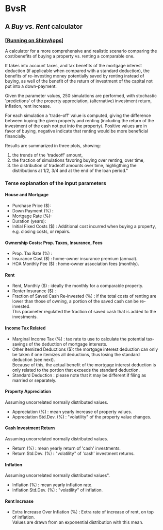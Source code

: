 BvsR
====

## A _Buy vs. Rent_ calculator

### [[Running on ShinyApps]](https://pedrosan.shinyapps.io/AdvBvsR/)

A calculator for a more comprehensive and realistic scenario comparing the cost/benefits of 
buying a property vs. renting a comparable one.

It takes into account taxes, and tax benefits of the mortgage interest deduction (if applicable when compared
with a standard deduction), the benefits of re-investing money potentially saved by renting instead of buying,
as well of the benefit of the return of investment of the capital not put into a down-payment.

Given the parameter values, 250 simulations are performed, with stochastic 'predictions' of 
the property appreciation, (alternative) investment return, inflation, rent increase.

For each simulation a 'trade-off' value is computed, giving the difference between buying the given
property and renting (including the return of the investment of the cash not put into the property).
Positive values are in favor of buying, negative indicate that renting would be more beneficial financially.

Results are summarized in three plots, showing:

1. the trends of the 'tradeoff' amount, 
2. the fraction of simulations favoring buying over renting, over time,
3. the distribution of tradeoff amounts over time, highligthing the distributions at 1/2, 3/4 and at the end of the loan period."

### Terse explanation of the input parameters

#### House and Mortgage

* Purchase Price ($): 
* Down Payment (%) :
* Mortgage Rate (%):
* Duration (years):
* Initial Fixed Costs ($) : Additional cost incurred when buying a property, e.g. closing costs, or repairs.

#### Ownership Costs: Prop. Taxes, Insurance, Fees

* Prop. Tax Rate (%) :
* Insurance Cost ($) : home-owner insurance premium (annual).
* HOA Monthly Fee ($) : home-owner association fees (monthly).
          
#### Rent

* Rent, Monthly ($) : ideally the monthly for a comparable property.
* Renter Insurance ($) :
* Fraction of Saved Cash Re-invested (%) : if the total costs of renting are lower than those of owning, a portion of the saved cash can be re-invested.    
This parameter regulated the fraction of saved cash that is added to the investments.
    
#### Income Tax Related

* Marginal Income Tax (%) : tax rate to use to calculate the potential tax-savings of the deduction of mortgage interests.
* Other Itemized Deductions ($): the mortgage interest deduction can only be taken if one itemizes all deductions, thus losing the standard deduction (see next).  
				 Because of this, the actual benefit of the mortgage interest deduction is only related to the portion that exceeds the standard deduction.
* Standard Deduction : please note that it may be different if filing as married or separately.

#### Property Appreciation

Assuming uncorrelated normally distributed values.

* Appreciation (%) : mean yearly increase of property values.
* Appreciation Std.Dev. (%) : "volatility" of the property value changes.
          
#### Cash Investment Return

Assuming uncorrelated normally distributed values.

* Return (%) : mean yearly return of 'cash' investments.
* Return Std.Dev. (%) : "volatility" of 'cash' investment returns.

#### Inflation

Assuming uncorrelated normally distributed values".

* Inflation (%) : mean yearly inflation rate.
* Inflation Std.Dev. (%) : "volatility" of inflation.
          
#### Rent Increase

* Extra Increase Over Inflation (%) : Extra rate of increase of rent, on top of inflation.  
Values are drawn from an exponential distribution with this mean.

